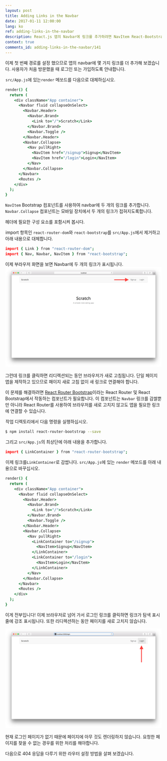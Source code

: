 ```yaml
---
layout: post
title: Adding Links in the Navbar
date: 2017-01-11 12:00:00
lang: ko
ref: adding-links-in-the-navbar
description: React.js 앱의 Navbar에 링크를 추가하려면 NavItem React-Bootstrap 구성 요소를 사용합니다. 사용자가 링크를 사용하여 탐색 할 수있게하려면 React-Router의 Route 구성 요소를 사용하고 history.push 메서드를 호출해야합니다. 
context: true
comments_id: adding-links-in-the-navbar/141
---
```


이제 첫 번째 경로를 설정 했으므로 앱의 navbar에 몇 가지 링크를 더 추가해 보겠습니다. 사용자가 처음 방문했을 때 로그인 또는 가입하도록 안내합니다.

<img class="code-marker" src="/assets/s.png" />`src/App.js`에 있는`render` 메쏘드를 다음으로 대체하십시오.

``` coffee
render() {
  return (
    <div className="App container">
      <Navbar fluid collapseOnSelect>
        <Navbar.Header>
          <Navbar.Brand>
            <Link to="/">Scratch</Link>
          </Navbar.Brand>
          <Navbar.Toggle />
        </Navbar.Header>
        <Navbar.Collapse>
          <Nav pullRight>
            <NavItem href="/signup">Signup</NavItem>
            <NavItem href="/login">Login</NavItem>
          </Nav>
        </Navbar.Collapse>
      </Navbar>
      <Routes />
    </div>
  );
}
```

`NavItem` Bootstrap 컴포넌트를 사용하여 navbar에 두 개의 링크를 추가합니다. `Navbar.Collapse` 컴포넌트는 모바일 장치에서 두 개의 링크가 접혀지도록합니다.

헤더에 필요한 구성 요소를 포함시켜 봅시다.

<img class="code-marker" src="/assets/s.png" />import 항목인 `react-router-dom`와 `react-bootstrap`를 `src/App.js`에서 제거하고 아래 내용으로 대체합니다.

``` coffee
import { Link } from "react-router-dom";
import { Nav, Navbar, NavItem } from "react-bootstrap";
```

이제 부라우저 화면을 보면 Navbar에 두 개의 링크가 표시됩니다.
![Navbar links added screenshot](/assets/navbar-links-added.png)

그런데 링크를 클릭하면 리디렉션되는 동안 브라우저가 새로 고침됩니다. 단일 페이지 앱을 제작하고 있으므로 패이지 새로 고침 없이 새 링크로 연결해야 합니다.

이 문제를 해결하려면 [React Router Bootstrap](https://github.com/react-bootstrap/react-router-bootstrap)이라는 React Router 및 React Bootstrap에서 작동하는 컴포넌트가 필요합니다. 이 컴포넌트는 `Navbar` 링크를 감쌀뿐만 아니라 React Router를 사용하여 브라우저를 새로 고치지 않고도 앱을 필요한 링크에 연결할 수 있습니다.

<img class="code-marker" src="/assets/s.png" />작업 디렉토리에서 다음 명령을 실행하십시오.

``` bash
$ npm install react-router-bootstrap --save
```

<img class="code-marker" src="/assets/s.png" />그리고 `src/App.js`의 최상단에 아래 내용을 추가합니다.

``` coffee
import { LinkContainer } from "react-router-bootstrap";
```

<img class="code-marker" src="/assets/s.png" />이제 링크를`LinkContainer`로 감쌉니다. `src/App.js`에 있는 `render` 메쏘드를 아래 내용으로 바꾸십시오.

``` coffee
render() {
  return (
    <div className="App container">
      <Navbar fluid collapseOnSelect>
        <Navbar.Header>
          <Navbar.Brand>
            <Link to="/">Scratch</Link>
          </Navbar.Brand>
          <Navbar.Toggle />
        </Navbar.Header>
        <Navbar.Collapse>
          <Nav pullRight>
            <LinkContainer to="/signup">
              <NavItem>Signup</NavItem>
            </LinkContainer>
            <LinkContainer to="/login">
              <NavItem>Login</NavItem>
            </LinkContainer>
          </Nav>
        </Navbar.Collapse>
      </Navbar>
      <Routes />
    </div>
  );
}
```

이게 전부입니다! 이제 브라우저로 넘어 가서 로그인 링크를 클릭하면 링크가 탐색 표시 줄에 강조 표시됩니다. 또한 리디렉션하는 동안 페이지를 새로 고치지 않습니다.

![Navbar 링크 강조 화면](/assets/navbar-link-highlighted.png)

현재 로그인 페이지가 없기 때문에 페이지에 아무 것도 렌더링하지 않습니다. 요청한 페이지를 찾을 수 없는 경우를 위한 처리를 해야합니다.

다음으로 404 응답을 다루기 위한 라우터 설정 방법을 살펴 보겠습니다.
